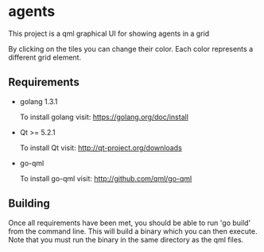 agents
=====
This project is a qml graphical UI for showing agents in a grid

By clicking on the tiles you can change their color. Each color represents a different grid element.

Requirements
------------
* golang 1.3.1

    To install golang visit: https://golang.org/doc/install

* Qt >= 5.2.1

    To install Qt visit: http://qt-project.org/downloads

* go-qml

    To install go-qml visit: http://github.com/qml/go-qml

Building
--------
Once all requirements have been met, you should be able to run 'go build' from the command line.
This will build a binary which you can then execute. Note that you must run the binary in the 
same directory as the qml files.
